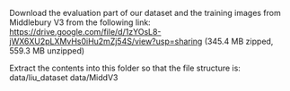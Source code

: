 Download the evaluation part of our dataset and the training images from Middlebury V3 from the following link:
https://drive.google.com/file/d/1zYOsL8-jWX6XU2pLXMvHs0iHu2mZj54S/view?usp=sharing
(345.4 MB zipped, 559.3 MB unzipped)

Extract the contents into this folder so that the file structure is:
data/liu_dataset
data/MiddV3